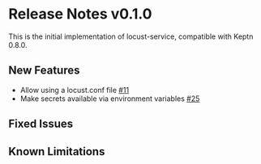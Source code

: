 # Release Notes v0.1.0

This is the initial implementation of locust-service, compatible with Keptn 0.8.0.

## New Features

- Allow using a locust.conf file [#11](https://github.com/keptn-sandbox/locust-service/issues/11)
- Make secrets available via environment variables [#25](https://github.com/keptn-sandbox/locust-service/issues/25)


## Fixed Issues
 
## Known Limitations

